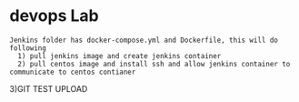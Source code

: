 # devops Lab 

    Jenkins folder has docker-compose.yml and Dockerfile, this will do following  
      1) pull jenkins image and create jenkins container 
      2) pull centos image and install ssh and allow jenkins container to communicate to centos contianer




3)GIT TEST UPLOAD	
